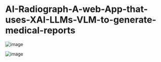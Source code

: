 # AI-Radiograph-A-web-App-that-uses-XAI-LLMs-VLM-to-generate-medical-reports

![image](https://github.com/user-attachments/assets/b9ba30e0-4d6c-4c9b-ad88-e8c79bd04f9f)


![image](https://github.com/user-attachments/assets/8c037055-8a76-498b-a455-dfd24af07e3d)




